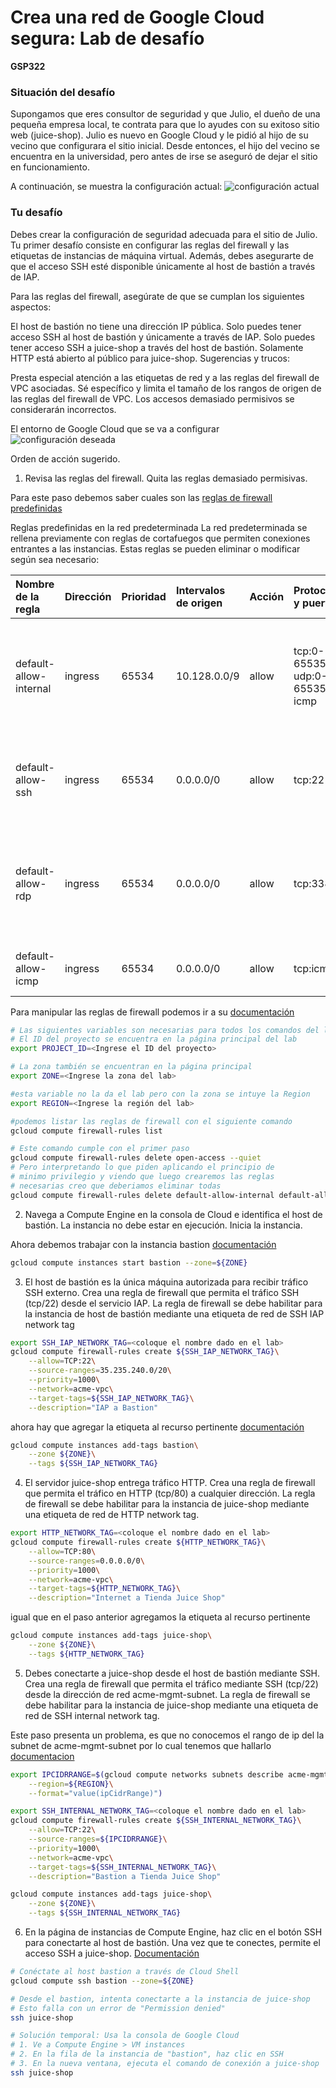 # Crea una red de Google Cloud segura: Lab de desafío

**GSP322**

### Situación del desafío

Supongamos que eres consultor de seguridad y que Julio, el dueño de una pequeña empresa local, te contrata para que lo ayudes con su exitoso sitio web (juice-shop). Julio es nuevo en Google Cloud y le pidió al hijo de su vecino que configurara el sitio inicial. Desde entonces, el hijo del vecino se encuentra en la universidad, pero antes de irse se aseguró de dejar el sitio en funcionamiento.

A continuación, se muestra la configuración actual:
![configuración actual](./image/inicial.png)


### Tu desafío

Debes crear la configuración de seguridad adecuada para el sitio de Julio. Tu primer desafío consiste en configurar las reglas del firewall y las etiquetas de instancias de máquina virtual. Además, debes asegurarte de que el acceso SSH esté disponible únicamente al host de bastión a través de IAP.

Para las reglas del firewall, asegúrate de que se cumplan los siguientes aspectos:

El host de bastión no tiene una dirección IP pública.
Solo puedes tener acceso SSH al host de bastión y únicamente a través de IAP.
Solo puedes tener acceso SSH a juice-shop a través del host de bastión.
Solamente HTTP está abierto al público para juice-shop.
Sugerencias y trucos:

Presta especial atención a las etiquetas de red y a las reglas del firewall de VPC asociadas.
Sé específico y limita el tamaño de los rangos de origen de las reglas del firewall de VPC.
Los accesos demasiado permisivos se considerarán incorrectos.

El entorno de Google Cloud que se va a configurar
![configuración deseada](./image/final.png)

Orden de acción sugerido.

1. Revisa las reglas del firewall. Quita las reglas demasiado permisivas.

Para este paso debemos saber cuales son las [reglas de firewall predefinidas](https://cloud.google.com/firewall/docs/firewalls?hl=es)

Reglas predefinidas en la red predeterminada
La red predeterminada se rellena previamente con reglas de cortafuegos que permiten conexiones entrantes a las instancias. Estas reglas se pueden eliminar o modificar según sea necesario:

|Nombre de la regla|Dirección|Prioridad|Intervalos de origen|Acción|Protocolos y puertos|Descripción|
|:-----------------|:--------|:--------|:-------------------|:-----|:-------------------|:----------|
|default-allow-internal|ingress|65534|10.128.0.0/9|allow|tcp:0-65535<br>udp:0-65535<br>icmp|Permite las conexiones entrantes a instancias de VM desde otras instancias de la misma red VPC.|
|default-allow-ssh|ingress|65534|0.0.0.0/0|allow|tcp:22|Te permite conectarte a instancias con herramientas como ssh, scp o sftp.|
|default-allow-rdp|ingress|65534|0.0.0.0/0|allow|tcp:3389|Te permite conectarte a instancias mediante el protocolo de escritorio remoto (RDP) de Microsoft.|
|default-allow-icmp|ingress|65534|0.0.0.0/0|allow|tcp:icmp|Te permite usar herramientas como ping.|

Para manipular las reglas de firewall podemos ir a su [documentación](https://cloud.google.com/sdk/gcloud/reference/compute/firewall-rules)

```bash 
# Las siguientes variables son necesarias para todos los comandos del lab
# El ID del proyecto se encuentra en la página principal del lab
export PROJECT_ID=<Ingrese el ID del proyecto>

# La zona también se encuentran en la página principal
export ZONE=<Ingrese la zona del lab>

#esta variable no la da el lab pero con la zona se intuye la Region
export REGION=<Ingrese la región del lab>

#podemos listar las reglas de firewall con el siguiente comando
gcloud compute firewall-rules list

# Este comando cumple con el primer paso 
gcloud compute firewall-rules delete open-access --quiet
# Pero interpretando lo que piden aplicando el principio de 
# minimo privilegio y viendo que luego crearemos las reglas
# necesarias creo que deberiamos eliminar todas
gcloud compute firewall-rules delete default-allow-internal default-allow-rdp default-allow-icmp default-allow-ssh --quiet
```

2. Navega a Compute Engine en la consola de Cloud e identifica el host de bastión. La instancia no debe estar en ejecución. Inicia la instancia.

Ahora debemos trabajar con la instancia bastion [documentación](https://cloud.google.com/sdk/gcloud/reference/compute/instances)  

```bash 
gcloud compute instances start bastion --zone=${ZONE}
```

3. El host de bastión es la única máquina autorizada para recibir tráfico SSH externo. Crea una regla de firewall que permita el tráfico SSH (tcp/22) desde el servicio IAP. La regla de firewall se debe habilitar para la instancia de host de bastión mediante una etiqueta de red de SSH IAP network tag

```bash
export SSH_IAP_NETWORK_TAG=<coloque el nombre dado en el lab>
gcloud compute firewall-rules create ${SSH_IAP_NETWORK_TAG}\
    --allow=TCP:22\
    --source-ranges=35.235.240.0/20\
    --priority=1000\
    --network=acme-vpc\
    --target-tags=${SSH_IAP_NETWORK_TAG}\
    --description="IAP a Bastion"
```

ahora hay que agregar la etiqueta al recurso pertinente [documentación](https://cloud.google.com/vpc/docs/add-remove-network-tags?hl=es-419)

```bash
gcloud compute instances add-tags bastion\
    --zone ${ZONE}\
    --tags ${SSH_IAP_NETWORK_TAG}
```    

4. El servidor juice-shop entrega tráfico HTTP. Crea una regla de firewall que permita el tráfico en HTTP (tcp/80) a cualquier dirección. La regla de firewall se debe habilitar para la instancia de juice-shop mediante una etiqueta de red de HTTP network tag.

```bash
export HTTP_NETWORK_TAG=<coloque el nombre dado en el lab>
gcloud compute firewall-rules create ${HTTP_NETWORK_TAG}\
    --allow=TCP:80\
    --source-ranges=0.0.0.0/0\
    --priority=1000\
    --network=acme-vpc\
    --target-tags=${HTTP_NETWORK_TAG}\
    --description="Internet a Tienda Juice Shop"
```

igual que en el paso anterior agregamos la etiqueta al recurso pertinente

```bash
gcloud compute instances add-tags juice-shop\
    --zone ${ZONE}\
    --tags ${HTTP_NETWORK_TAG}
```    

5. Debes conectarte a juice-shop desde el host de bastión mediante SSH. Crea una regla de firewall que permita el tráfico mediante SSH (tcp/22) desde la dirección de red acme-mgmt-subnet. La regla de firewall se debe habilitar para la instancia de juice-shop mediante una etiqueta de red de SSH internal network tag.


Este paso presenta un problema, es que no conocemos el rango de ip del la subnet de acme-mgmt-subnet por lo cual tenemos que hallarlo [documentacion](https://cloud.google.com/sdk/gcloud/reference/compute/networks/subnets)


```bash
export IPCIDRRANGE=$(gcloud compute networks subnets describe acme-mgmt-subnet\
    --region=${REGION}\
    --format="value(ipCidrRange)")

export SSH_INTERNAL_NETWORK_TAG=<coloque el nombre dado en el lab>
gcloud compute firewall-rules create ${SSH_INTERNAL_NETWORK_TAG}\
    --allow=TCP:22\
    --source-ranges=${IPCIDRRANGE}\
    --priority=1000\
    --network=acme-vpc\
    --target-tags=${SSH_INTERNAL_NETWORK_TAG}\
    --description="Bastion a Tienda Juice Shop"

gcloud compute instances add-tags juice-shop\
    --zone ${ZONE}\
    --tags ${SSH_INTERNAL_NETWORK_TAG}
```

6. En la página de instancias de Compute Engine, haz clic en el botón SSH para conectarte al host de bastión. Una vez que te conectes, permite el acceso SSH a juice-shop. [Documentación](https://cloud.google.com/sdk/gcloud/reference/compute/ssh)


```bash 
# Conéctate al host bastion a través de Cloud Shell
gcloud compute ssh bastion --zone=${ZONE}

# Desde el bastion, intenta conectarte a la instancia de juice-shop
# Esto falla con un error de "Permission denied"
ssh juice-shop

# Solución temporal: Usa la consola de Google Cloud
# 1. Ve a Compute Engine > VM instances
# 2. En la fila de la instancia de "bastion", haz clic en SSH
# 3. En la nueva ventana, ejecuta el comando de conexión a juice-shop
ssh juice-shop
```

